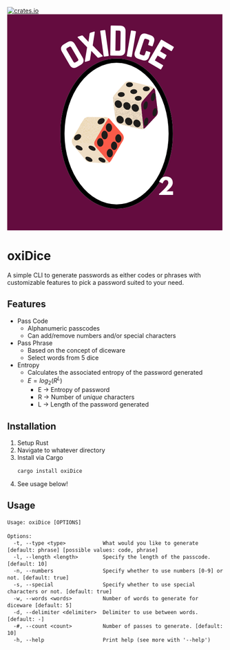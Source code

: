 [![crates.io](https://img.shields.io/crates/d/oxiDice.svg)](https://crates.io/crates/oxiDice)
<br>
![oxiDice Logo](/imgs/full.png)

# oxiDice

A simple CLI to generate passwords as either codes or phrases with customizable features to pick a password suited to your need. 

## Features

- Pass Code
    - Alphanumeric passcodes
    - Can add/remove numbers and/or special characters
- Pass Phrase
    - Based on the concept of diceware
    - Select words from 5 dice
- Entropy 
    - Calculates the associated entropy of the password generated
    - $E = log_{2}(R^L)$
        - E $\to$ Entropy of password
        - R $\to$ Number of *unique* characters
        - L $\to$ Length of the password generated
## Installation
1. Setup Rust
2. Navigate to whatever directory 
3. Install via Cargo
    ```
    cargo install oxiDice
    ```
4. See usage below!

## Usage

```
Usage: oxiDice [OPTIONS]

Options:
  -t, --type <type>            What would you like to generate [default: phrase] [possible values: code, phrase]
  -l, --length <length>        Specify the length of the passcode. [default: 10]
  -n, --numbers                Specify whether to use numbers [0-9] or not. [default: true]
  -s, --special                Specify whether to use special characters or not. [default: true]
  -w, --words <words>          Number of words to generate for diceware [default: 5]
  -d, --delimiter <delimiter>  Delimiter to use between words. [default: -]
  -#, --count <count>          Number of passes to generate. [default: 10]
  -h, --help                   Print help (see more with '--help')

```

